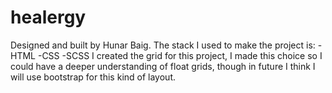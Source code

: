 # healergy
Designed and built by Hunar Baig.
The stack I used to make the project is:
-HTML
-CSS
-SCSS
I created the grid for this project, I made this choice so I could have a deeper understanding of float grids,
though in future I think I will use bootstrap for this kind of layout.
